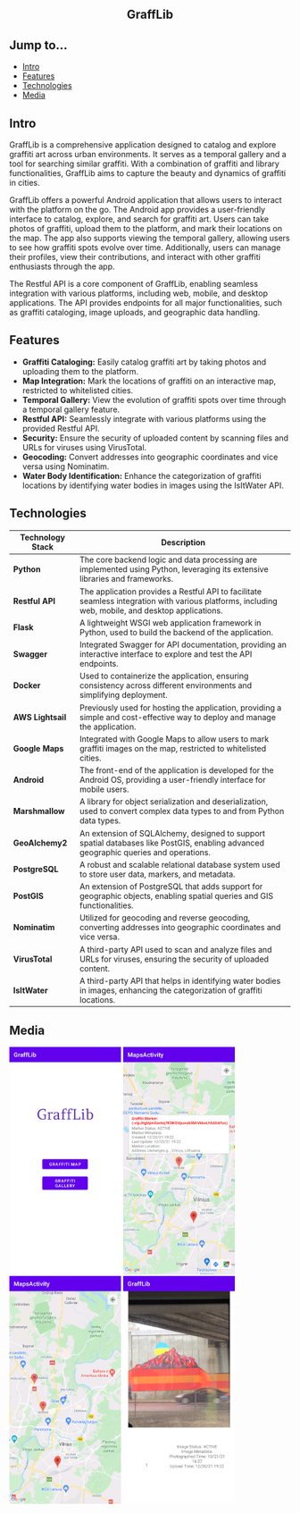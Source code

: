 <div align="center">
  <h2>GraffLib</h2>
</div>

## Jump to...

  - [Intro](#intro)
  - [Features](#features)
  - [Technologies](#technologies)
  - [Media](#media)

## <a name="Intro"></a>Intro

<p>GraffLib is a comprehensive application designed to catalog and explore graffiti art across urban environments. It serves as a temporal gallery and a tool for searching similar graffiti. With a combination of graffiti and library functionalities, GraffLib aims to capture the beauty and dynamics of graffiti in cities.

GraffLib offers a powerful Android application that allows users to interact with the platform on the go. The Android app provides a user-friendly interface to catalog, explore, and search for graffiti art. Users can take photos of graffiti, upload them to the platform, and mark their locations on the map. The app also supports viewing the temporal gallery, allowing users to see how graffiti spots evolve over time. Additionally, users can manage their profiles, view their contributions, and interact with other graffiti enthusiasts through the app.

The Restful API is a core component of GraffLib, enabling seamless integration with various platforms, including web, mobile, and desktop applications. The API provides endpoints for all major functionalities, such as graffiti cataloging, image uploads, and geographic data handling.
</p>

## <a name="Features"></a>Features
<ul>
  <li><b>Graffiti Cataloging:</b> Easily catalog graffiti art by taking photos and uploading them to the platform.</li>
  <li><b>Map Integration:</b> Mark the locations of graffiti on an interactive map, restricted to whitelisted cities.</li>
  <li><b>Temporal Gallery:</b> View the evolution of graffiti spots over time through a temporal gallery feature.</li>
  <li><b>Restful API:</b> Seamlessly integrate with various platforms using the provided Restful API.</li>
  <li><b>Security:</b> Ensure the security of uploaded content by scanning files and URLs for viruses using VirusTotal.</li>
  <li><b>Geocoding:</b> Convert addresses into geographic coordinates and vice versa using Nominatim.</li>
  <li><b>Water Body Identification:</b> Enhance the categorization of graffiti locations by identifying water bodies in images using the IsItWater API.</li>
</ul>

## <a name="Technologies"></a>Technologies 

| Technology Stack | Description |
| ---------------- | ----------- |
| **Python** | The core backend logic and data processing are implemented using Python, leveraging its extensive libraries and frameworks. |
| **Restful API** | The application provides a Restful API to facilitate seamless integration with various platforms, including web, mobile, and desktop applications. |
| **Flask** | A lightweight WSGI web application framework in Python, used to build the backend of the application. |
| **Swagger** | Integrated Swagger for API documentation, providing an interactive interface to explore and test the API endpoints. |
| **Docker** | Used to containerize the application, ensuring consistency across different environments and simplifying deployment. |
| **AWS Lightsail** | Previously used for hosting the application, providing a simple and cost-effective way to deploy and manage the application. |
| **Google Maps** | Integrated with Google Maps to allow users to mark graffiti images on the map, restricted to whitelisted cities. |
| **Android** | The front-end of the application is developed for the Android OS, providing a user-friendly interface for mobile users. |
| **Marshmallow** | A library for object serialization and deserialization, used to convert complex data types to and from Python data types. |
| **GeoAlchemy2** | An extension of SQLAlchemy, designed to support spatial databases like PostGIS, enabling advanced geographic queries and operations. |
| **PostgreSQL** | A robust and scalable relational database system used to store user data, markers, and metadata. |
| **PostGIS** | An extension of PostgreSQL that adds support for geographic objects, enabling spatial queries and GIS functionalities. |
| **Nominatim** | Utilized for geocoding and reverse geocoding, converting addresses into geographic coordinates and vice versa. |
| **VirusTotal** | A third-party API used to scan and analyze files and URLs for viruses, ensuring the security of uploaded content. |
| **IsItWater** | A third-party API that helps in identifying water bodies in images, enhancing the categorization of graffiti locations. |

## <a name="Media"></a>Media

<img src="docs/images/1.jpg" alt="alt text" width="200"/>
<img src="docs/images/2.jpg" alt="alt text" width="200"/>
<img src="docs/images/3.jpg" alt="alt text" width="200"/>
<img src="docs/images/4.jpg" alt="alt text" width="200"/>